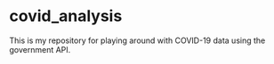 # covid_analysis
 
This is my repository for playing around with COVID-19 data using the government API.